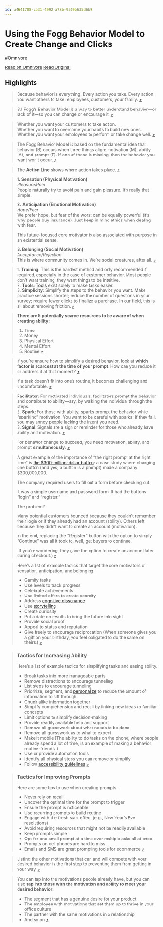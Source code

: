 ```yaml
---
id: a4641708-cb31-4992-a78b-9519b635d6b9
---
```


# Using the Fogg Behavior Model to Create Change and Clicks
#Omnivore

[Read on Omnivore](https://omnivore.app/me/using-the-fogg-behavior-model-to-create-change-and-clicks-18e045be809)
[Read Original](https://boldist.co/marketing-strategy/fogg-behavior-model/)

## Highlights

> Because behavior is everything. Every action you take. Every action you want others to take: employees, customers, your family. [⤴️](https://omnivore.app/me/using-the-fogg-behavior-model-to-create-change-and-clicks-18e045be809#122dff3e-9f00-4bd4-87b1-be89a213f7d1)  

> BJ Fogg’s Behavior Model is a way to better understand behavior—or lack of it—so you can change or encourage it. [⤴️](https://omnivore.app/me/using-the-fogg-behavior-model-to-create-change-and-clicks-18e045be809#b1bff656-adda-45b7-ac3a-190810390ed7)  

> Whether you want your customers to take action.  
> Whether you want to overcome your habits to build new ones.  
> Whether you want your employees to perform or take change well. [⤴️](https://omnivore.app/me/using-the-fogg-behavior-model-to-create-change-and-clicks-18e045be809#9c315f98-1218-4aa9-bc87-4d4b53fef17b)  

> The Fogg Behavior Model is based on the fundamental idea that behavior (B) occurs when three things align: motivation (M), ability (A), and prompt (P). If one of these is missing, then the behavior you want won’t occur. [⤴️](https://omnivore.app/me/using-the-fogg-behavior-model-to-create-change-and-clicks-18e045be809#f037de39-5ee2-44a4-ac4b-5c63e1547763)  

> The **Action Line** shows where action takes place. [⤴️](https://omnivore.app/me/using-the-fogg-behavior-model-to-create-change-and-clicks-18e045be809#d438d89c-fa3b-41c8-b4d7-8f24326c32a7)  

> **1\. Sensation (Physical Motivation)**  
> _Pleasure/Pain_  
> People naturally try to avoid pain and gain pleasure. It’s really that simple.
> 
> **2.** **Anticipation (Emotional Motivation)**  
> _Hope/Fear_  
> We prefer hope, but fear of the worst can be equally powerful (it’s why people buy insurance). Just keep in mind ethics when dealing with fear.
> 
> This future-focused core motivator is also associated with purpose in an existential sense.
> 
> **3\. Belonging (Social Motivation)**  
> _Acceptance/Rejection_  
> This is where community comes in. We’re social creatures, after all. [⤴️](https://omnivore.app/me/using-the-fogg-behavior-model-to-create-change-and-clicks-18e045be809#7b33115f-f22b-420d-b778-fee3ad020628)  

> 1\. **Training**: This is the hardest method and only recommended if required, especially in the case of customer behavior. Most people don’t want training; they want things to be intuitive.  
> 2\. **Tools**: [Tools](https://boldist.co/technology/best-ecommerce-integrations/) exist solely to make tasks easier.  
> 3\. **Simplicity**: Simplify the steps to the behavior you want. Make practice sessions shorter; reduce the number of questions in your survey; require fewer clicks to finalize a purchase. In our field, this is all about removing friction. [⤴️](https://omnivore.app/me/using-the-fogg-behavior-model-to-create-change-and-clicks-18e045be809#7961debd-6102-41ed-a31b-5e653df7a134)  

> **There are 5 potentially scarce resources to be aware of when creating ability:**
> 
> 1. Time
> 2. Money
> 3. Physical Effort
> 4. Mental Effort
> 5. Routine [⤴️](https://omnivore.app/me/using-the-fogg-behavior-model-to-create-change-and-clicks-18e045be809#b2eab3d9-b920-4781-b71b-d17c9cfb60ee)  

> If you’re unsure how to simplify a desired behavior, look at **which factor is scarcest at the time of your prompt**. How can you reduce it or address it at that moment? [⤴️](https://omnivore.app/me/using-the-fogg-behavior-model-to-create-change-and-clicks-18e045be809#d750b663-11c5-469e-8531-ccbcd34297eb)  

> If a task doesn’t fit into one’s routine, it becomes challenging and uncomfortable. [⤴️](https://omnivore.app/me/using-the-fogg-behavior-model-to-create-change-and-clicks-18e045be809#83c91c67-50de-4c4e-9329-abb0e97589ff)  

> **Facilitator**: For motivated individuals, facilitators prompt the behavior and contribute to ability—say, by walking the individual through the steps.  
> 2. **Spark**: For those with ability, sparks prompt the behavior while “sparking” motivation. You want to be careful with sparks; if they fail, you may annoy people lacking the intent you need.  
> 3. **Signal**: Signals are a sign or reminder for those who already have ability and motivation. [⤴️](https://omnivore.app/me/using-the-fogg-behavior-model-to-create-change-and-clicks-18e045be809#e8156b45-1e5f-41cf-bc38-9bdf02589383)  

> For behavior change to succeed, you need motivation, ability, and prompt **simultaneously**. [⤴️](https://omnivore.app/me/using-the-fogg-behavior-model-to-create-change-and-clicks-18e045be809#6b898cfc-663e-49a9-94a4-6d3ae99426c0)  

> A great example of the importance of “the right prompt at the right time” is [the $300-million-dollar button](https://articles.centercentre.com/three%5Fhund%5Fmillion%5Fbutton/): a case study where changing one button (and yes, a button is a prompt) made a company $300,000,000.
> 
> The company required users to fill out a form before checking out.
> 
> It was a simple username and password form. It had the buttons “login” and “register.”
> 
> The problem?
> 
> Many potential customers bounced because they couldn’t remember their login or if they already had an account (ability). Others left because they didn’t want to create an account (motivation).
> 
> In the end, replacing the “Register” button with the option to simply “Continue” was all it took to, well, get buyers to continue.
> 
> (If you’re wondering, they gave the option to create an account later during checkout.) [⤴️](https://omnivore.app/me/using-the-fogg-behavior-model-to-create-change-and-clicks-18e045be809#0f29bc94-f853-4b7f-a58f-da959f231458)  

> Here’s a list of example tactics that target the core motivators of sensation, anticipation, and belonging.
> 
> * Gamify tasks
> * Use levels to track progress
> * Celebrate achievements
> * Use limited offers to create scarcity
> * Address [cognitive dissonance](https://www.verywellmind.com/what-is-cognitive-dissonance-2795012)
> * Use [storytelling](https://boldist.co/marketing-strategy/good-branding-is-good-storytelling/)
> * Create curiosity
> * Put a date on results to bring the future into sight
> * Provide social proof
> * Appeal to status and reputation
> * Give freely to encourage reciprocation (When someone gives you a gift on your birthday, you feel obligated to do the same on theirs.) [⤴️](https://omnivore.app/me/using-the-fogg-behavior-model-to-create-change-and-clicks-18e045be809#e3d7d5ae-8050-44ad-b45c-24bf7c75d5cc)  

> ### Tactics for Increasing Ability
> 
> Here’s a list of example tactics for simplifying tasks and easing ability.
> 
> * Break tasks into more manageable parts
> * Remove distractions to encourage tunneling
> * List steps to encourage tunneling
> * Prioritize, segment, and [personalize](https://boldist.co/marketing-strategy/ecommerce-personalization-tactics-that-scale/) to reduce the amount of information to sift through
> * Chunk alike information together
> * Simplify comprehension and recall by linking new ideas to familiar concepts
> * Limit options to simplify decision-making
> * Provide readily available help and support
> * Remove all guesswork about what needs to be done
> * Remove all guesswork as to what to expect
> * Make it mobile (The ability to do tasks on the phone, where people already spend a lot of time, is an example of making a behavior routine-friendly.)
> * Use or provide automation tools
> * Identify all physical steps you can remove or simplify
> * Follow [accessibility guidelines](https://boldist.co/usability/accessible-design-for-users-with-disabilities/) [⤴️](https://omnivore.app/me/using-the-fogg-behavior-model-to-create-change-and-clicks-18e045be809#61546c84-6c62-4bdd-a5ff-534f39c12274)  

> ### Tactics for Improving Prompts
> 
> Here are some tips to use when creating prompts.
> 
> * Never rely on recall
> * Uncover the optimal time for the prompt to trigger
> * Ensure the prompt is noticeable
> * Use recurring prompts to build routine
> * Engage with the fresh start effect (e.g., New Year’s Eve resolutions)
> * Avoid requiring resources that might not be readily available
> * Keep prompts simple
> * Opt for one small prompt at a time over multiple asks all at once
> * Prompts on cell phones are hard to miss
> * Emails and SMS are great prompting tools for ecommerce [⤴️](https://omnivore.app/me/using-the-fogg-behavior-model-to-create-change-and-clicks-18e045be809#e49bdcba-1d3f-416b-99fe-4c1874f85874)  

> Listing the other motivations that can and will compete with your desired behavior is the first step to preventing them from getting in your way. [⤴️](https://omnivore.app/me/using-the-fogg-behavior-model-to-create-change-and-clicks-18e045be809#1d592bb9-b71e-4b89-84f0-03ccf64a3faa)  

> You can tap into the motivations people already have, but you can also **tap into those with the motivation and ability to meet your desired behavior**:
> 
> * The segment that has a genuine desire for your product
> * The employee with motivations that set them up to thrive in your office culture
> * The partner with the same motivations in a relationship
> * And so on [⤴️](https://omnivore.app/me/using-the-fogg-behavior-model-to-create-change-and-clicks-18e045be809#8eac27dd-baa6-4fdf-80ea-c455b04633e8)  

